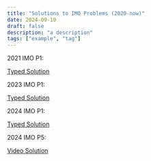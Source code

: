 ```yaml
---
title: "Solutions to IMO Problems (2020-now)"
date: 2024-09-10
draft: false
description: "a description"
tags: ["example", "tag"]
---
```


2021 IMO P1:

[Typed Solution](2021_IMO_P1.pdf)

2023 IMO P1: 

[Typed Solution](2023_IMO_P1.pdf)

2024 IMO P1: 

[Typed Solution](2024_IMO_P1.pdf)

2024 IMO P5:

[Video Solution](https://www.youtube.com/watch?v=-E4Oab4DImg&t=349s)



